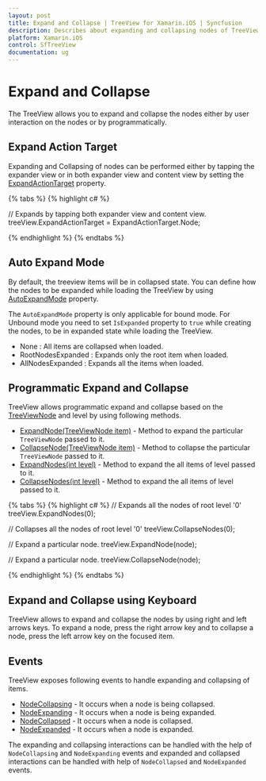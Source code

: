 ```yaml
---
layout: post
title: Expand and Collapse | TreeView for Xamarin.iOS | Syncfusion
description: Describes about expanding and collapsing nodes of TreeView.
platform: Xamarin.iOS
control: SfTreeView
documentation: ug
---
```


# Expand and Collapse

The TreeView allows you to expand and collapse the nodes either by user interaction on the nodes or by programmatically. 

##  Expand Action Target

 Expanding and Collapsing of nodes can be performed either by tapping the expander view or in both expander view and content view by setting the [ExpandActionTarget](https://help.syncfusion.com/cr/xamarin-ios/Syncfusion.SfTreeView.iOS~Syncfusion.iOS.TreeView.SfTreeView~ExpandActionTarget.html) property.

{% tabs %}
{% highlight c# %}

// Expands by tapping both expander view and content view.
treeView.ExpandActionTarget = ExpandActionTarget.Node;

{% endhighlight %}
{% endtabs %}

## Auto Expand Mode

By default, the treeview items will be in collapsed state. You can define how the nodes to be expanded while loading the TreeView by using [AutoExpandMode](https://help.syncfusion.com/cr/xamarin-ios/Syncfusion.SfTreeView.iOS~Syncfusion.iOS.TreeView.SfTreeView~AutoExpandMode.html) property.

The `AutoExpandMode` property is only applicable for bound mode. For Unbound mode you need to set `IsExpanded` property to `true` while creating the nodes, to be in expanded state while loading the TreeView.

* None : All items are collapsed when loaded.
* RootNodesExpanded : Expands only the root item when loaded.
* AllNodesExpanded : Expands all the items when loaded.

## Programmatic Expand and Collapse

TreeView allows programmatic expand and collapse based on the [TreeViewNode](https://help.syncfusion.com/cr/xamarin-ios/Syncfusion.SfTreeView.iOS~Syncfusion.TreeView.Engine.TreeViewNode.html) and level by using following methods.

* [ExpandNode(TreeViewNode item)](https://help.syncfusion.com/cr/xamarin-ios/Syncfusion.SfTreeView.iOS~Syncfusion.iOS.TreeView.SfTreeView~ExpandNode.html) - Method to expand the particular `TreeViewNode` passed to it.
* [CollapseNode(TreeViewNode item)](https://help.syncfusion.com/cr/xamarin-ios/Syncfusion.SfTreeView.iOS~Syncfusion.iOS.TreeView.SfTreeView~CollapseNode.html) - Method to collapse the particular `TreeViewNode` passed to it.
* [ExpandNodes(int level)](https://help.syncfusion.com/cr/xamarin-ios/Syncfusion.SfTreeView.iOS~Syncfusion.iOS.TreeView.SfTreeView~ExpandNodes.html) - Method to expand the all items of level passed to it.
* [CollapseNodes(int level)](https://help.syncfusion.com/cr/xamarin-ios/Syncfusion.SfTreeView.iOS~Syncfusion.iOS.TreeView.SfTreeView~CollapseNodes.html) - Method to expand the all items of level passed to it.

{% tabs %}
{% highlight c# %}
// Expands all the nodes of root level '0'
treeView.ExpandNodes(0);

// Collapses all the nodes of root level '0'
treeView.CollapseNodes(0);

// Expand a particular node.
treeView.ExpandNode(node);

// Expand a particular node.
treeView.CollapseNode(node);

{% endhighlight %}
{% endtabs %}

## Expand and Collapse using Keyboard

TreeView allows to expand and collapse the nodes by using right and left arrows keys. To expand a node, press the right arrow key and to collapse a node, press the left arrow key on the focused item.

## Events

TreeView exposes following events to handle expanding and collapsing of items.

* [NodeCollapsing](https://help.syncfusion.com/cr/xamarin-ios/Syncfusion.SfTreeView.iOS~Syncfusion.iOS.TreeView.SfTreeView~NodeCollapsing_EV.html) - It occurs when a node is being collapsed.
* [NodeExpanding](https://help.syncfusion.com/cr/xamarin-ios/Syncfusion.SfTreeView.iOS~Syncfusion.iOS.TreeView.SfTreeView~NodeExpanding_EV.html) - It occurs when a node is being expanded.
* [NodeCollapsed](https://help.syncfusion.com/cr/xamarin-ios/Syncfusion.SfTreeView.iOS~Syncfusion.iOS.TreeView.SfTreeView~NodeCollapsed_EV.html) - It occurs when a node is collapsed.
* [NodeExpanded](https://help.syncfusion.com/cr/xamarin-ios/Syncfusion.SfTreeView.iOS~Syncfusion.iOS.TreeView.SfTreeView~NodeExpanded_EV.html) - It occurs when a node is expanded.

The expanding and collapsing interactions can be handled with the help of `NodeCollapsing` and `NodeExpanding` events and expanded and collapsed interactions can be handled with help of `NodeCollapsed` and `NodeExpanded` events.